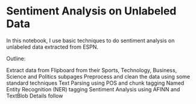 # Sentiment Analysis on Unlabeled Data
In this notebook, I use basic techniques to do sentiment analysis on unlabeled data extracted from ESPN.

Outline:

Extract data from Flipboard from their Sports, Technology, Business, Science and Politics subpages
Preprocess and clean the data using some standard techniques
Text Parsing using POS and chunk tagging
Named Entity Recognition (NER) tagging
Sentiment Analysis using AFINN and TextBlob
Details follow
